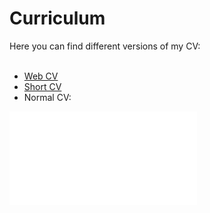 # Curriculum


Here you can find different versions of my CV: <br><br>

* [Web CV](https://amitjavilaventura.github.io/CVs/index.html)
* [Short CV](https://amitjavilaventura.github.io/CVs/cv_pdf.html)
* Normal CV: 

<object data="/documents/mitjavila_adria_cv.pdf" type="application/pdf" width="1000px" height="700px">
    <embed src="/documents/mitjavila_adria_cv.pdf"></embed>
</object>







